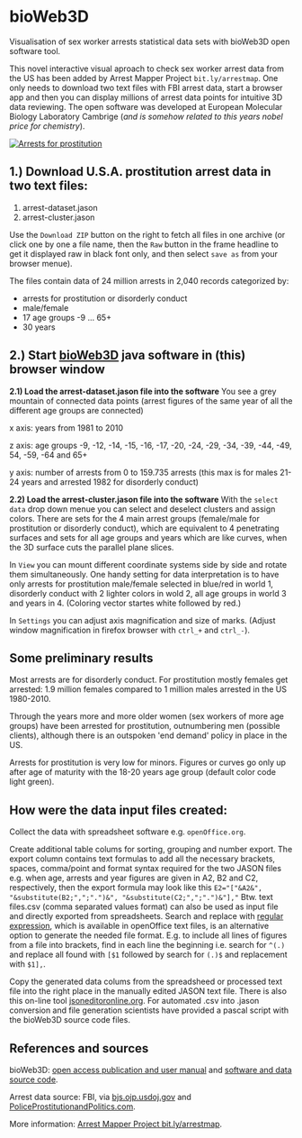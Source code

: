 bioWeb3D
========

Visualisation of sex worker arrests statistical data sets with bioWeb3D open software tool.

This novel interactive visual aproach to check sex worker arrest data from the US has been added by Arrest Mapper Project `bit.ly/arrestmap`. One only needs to download two text files with FBI arrest data, start a browser app and then you can display millions of arrest data points for intuitive 3D data reviewing. The open software was developed at European Molecular Biology Laboratory Cambrige (_and is somehow related to this years nobel price for chemistry_).



[![Arrests for prostitution](http://farm3.staticflickr.com/2879/10194975484_08b5e6b7e4_c.jpg "screen shot")](http://www.bit.ly/arrestmap)

## 1.) Download U.S.A. prostitution arrest data in two text files:
1. arrest-dataset.jason
2. arrest-cluster.jason

Use the `Download ZIP` button on the right to fetch all files in one archive (or click one by one a file name, then the `Raw` button in the frame headline to get it displayed raw in black font only, and then select `save as` from your browser menue). 

The files contain data of 24 million arrests in 2,040 records categorized by:
- arrests for prostitution or disorderly conduct
- male/female
- 17 age groups -9 ... 65+
- 30 years

## 2.) Start [bioWeb3D](http://www.ebi.ac.uk/~jbpettit/bioWeb3D/) java software in (this) browser window

**2.1) Load the arrest-dataset.jason file into the software** You see a grey mountain of connected data points (arrest figures of the same year of all the different age groups are connected)

x axis: years from 1981 to 2010

z axis: age groups -9, -12, -14, -15, -16, -17, -20, -24, -29, -34, -39, -44, -49, 54, -59, -64 and 65+

y axis: number of arrests from 0 to 159.735 arrests (this max is for males 21-24 years and arrested 1982 for disorderly conduct)

**2.2) Load the arrest-cluster.jason file into the software** With the `select data` drop down menue you can select and deselect clusters and assign colors. There are sets for the 4 main arrest groups (female/male for prostitution or disorderly conduct), which are equivalent to 4 penetrating surfaces and sets for all age groups and years which are like curves, when the 3D surface cuts the parallel plane slices. 

In `View` you can mount different coordinate systems side by side and rotate them simultaneously. One handy setting for data interpretation is to have only arrests for prostitution male/female selected in blue/red in world 1, disorderly conduct with 2 lighter colors in wold 2, all age groups in world 3 and years in 4. (Coloring vector startes white followed by red.) 

In `Settings` you can adjust axis magnification and size of marks. (Adjust window magnification in firefox browser with `ctrl_+` and `ctrl_-`).

## Some preliminary results

Most arrests are for disorderly conduct. For prostitution mostly females get arrested: 1.9 million females compared to 1 million males arrested in the US 1980-2010.

Through the years more and more older women (sex workers of more age groups) have been arrested for prostitution, outnumbering men (possible clients), although there is an outspoken 'end demand' policy in place in the US. 

Arrests for prostitution is very low for minors. Figures or curves go only up after age of maturity with the 18-20 years age group (default color code light green).

## How were the data input files created:

Collect the data with spreadsheet software e.g. `openOffice.org`.

Create additional table colums for sorting, grouping and number export. The export column contains text formulas to add all the necessary brackets, spaces, comma/point and format syntax required for the two JASON files e.g. when age, arrests and year figures are given in A2, B2 and C2, respectively, then the export formula may look like this `E2="["&A2&", "&substitute(B2;",";".")&", "&substitute(C2;",";".")&"],"`
Btw. text files.csv (comma separated values format) can also be used as input file and directly exported from spreadsheets. Search and replace with [regular expression](http://wiki.openoffice.org/wiki/Documentation/How_Tos/Regular_Expressions_in_Writer), which is available in openOffice text files, is an alternative option to generate the needed file format. E.g. to include all lines of figures from a file into brackets, find in each line the beginning i.e. search for `^(.)` and replace all found with `[$1` followed by search for `(.)$` and replacement with `$1],`.

Copy the generated data colums from the spreadsheed or processed text file into the right place in the manually edited JASON text file. There is also this on-line tool [jsoneditoronline.org](http://www.jsoneditoronline.org). For automated .csv into .jason conversion and file generation scientists have provided a pascal script with the bioWeb3D source code files.

## References and sources

bioWeb3D: [open access publication and user manual](http://www.ncbi.nlm.nih.gov/pubmed/23758781) and [software and data source code](https://github.com/jbogp/bioWeb3D).

Arrest data source: FBI, via [bjs.ojp.usdoj.gov](http://www.bjs.ojp.usdoj.gov/index.cfm?ty=datool&surl=/arrests/index.cfm) and [PoliceProstitutionandPolitics.com](http://www.PoliceProstitutionandPolitics.com).

More information: [Arrest Mapper Project bit.ly/arrestmap](http://www.bit.ly/arrestmap).
